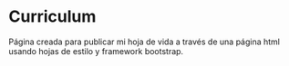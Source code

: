 # Curriculum

Página creada para publicar mi hoja de vida a través de una página html usando hojas de estilo y framework bootstrap.
